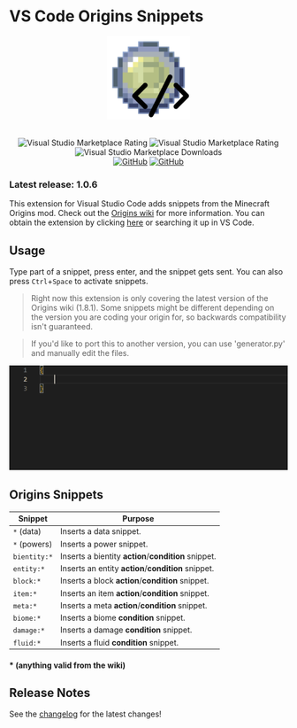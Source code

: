 # VS Code Origins Snippets
<div align=center>
    <img src="icon.webp" style="width: 150px">
    <br><br>
    
![Visual Studio Marketplace Rating](https://img.shields.io/visual-studio-marketplace/v/UnderGame.vscode-origins-snippets.svg?style=flat-square)
![Visual Studio Marketplace Rating](https://img.shields.io/visual-studio-marketplace/r/UnderGame.vscode-origins-snippets.svg?style=flat-square)
![Visual Studio Marketplace Downloads](https://img.shields.io/visual-studio-marketplace/d/UnderGame.vscode-origins-snippets.svg?style=flat-square)<br>
[![GitHub](https://img.shields.io/github/issues/xUnderGame/vscode-origins-snippets.svg?style=flat-square)](https://github.com/xUnderGame/vscode-origins-snippets)
[![GitHub](https://img.shields.io/github/stars/xUnderGame/vscode-origins-snippets.svg?style=flat-square)](https://github.com/xUnderGame/vscode-origins-snippets)
</div>

### **Latest release: 1.0.6**
This extension for Visual Studio Code adds snippets from the Minecraft Origins mod. Check out the [Origins wiki](https://origins.readthedocs.io/en/latest) for more information. You can obtain the extension by clicking [here](https://marketplace.visualstudio.com/items?itemName=UnderGame.vscode-origins-snippets) or searching it up in VS Code.

## Usage
Type part of a snippet, press enter, and the snippet gets sent. You can also press `Ctrl`+`Space` to activate snippets.

> Right now this extension is only covering the latest version of the Origins wiki (1.8.1). Some snippets might be different depending on the version you are coding your origin for, so backwards compatibility isn't guaranteed.

>If you'd like to port this to another version, you can use 'generator.py' and manually edit the files.

![Demo](demo.gif)

## Origins Snippets
| Snippet          | Purpose                                               |
| ---------------- | ----------------------------------------------------- |
| `*` (data)       | Inserts a data snippet.                               |
| `*` (powers)     | Inserts a power snippet.                              |
| `bientity:*`     | Inserts a bientity **action**/**condition** snippet.  |
| `entity:*`       | Inserts an entity **action**/**condition** snippet.   |
| `block:*`        | Inserts a block **action**/**condition** snippet.     |
| `item:*`         | Inserts an item **action**/**condition** snippet.     |
| `meta:*`         | Inserts a meta **action**/**condition** snippet.      |
| `biome:*`        | Inserts a biome **condition** snippet.                |
| `damage:*`       | Inserts a damage **condition** snippet.               |
| `fluid:*`        | Inserts a fluid **condition** snippet.                |
#### * (anything valid from the wiki)

## Release Notes
See the [changelog](CHANGELOG.md) for the latest changes!
